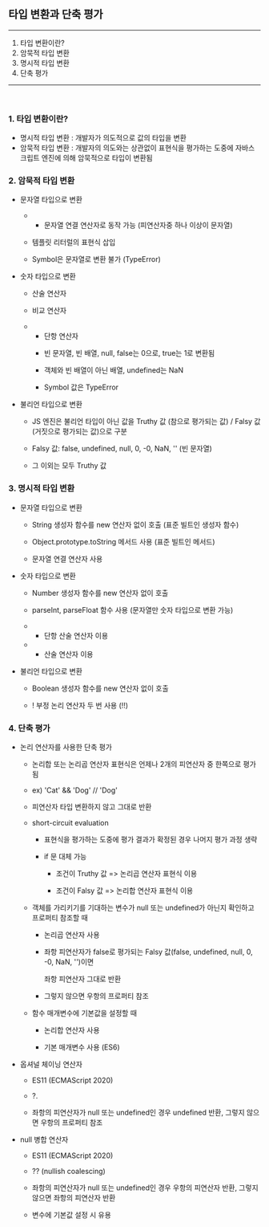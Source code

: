 ## 타입 변환과 단축 평가

---

1. 타입 변환이란?
2. 암묵적 타입 변환
3. 명시적 타입 변환
4. 단축 평가

---

<br/>

### **1. 타입 변환이란?**

- 명시적 타입 변환 : 개발자가 의도적으로 값의 타입을 변환
- 암묵적 타입 변환 : 개발자의 의도와는 상관없이 표현식을 평가하는 도중에 자바스크립트 엔진에 의해 암묵적으로 타입이 변환됨

### **2. 암묵적 타입 변환**

- 문자열 타입으로 변환

  - - 문자열 연결 연산자로 동작 가능 (피연산자중 하나 이상이 문자열)

  - 템플릿 리터럴의 표현식 삽입

  - Symbol은 문자열로 변환 불가 (TypeError)

- 숫자 타입으로 변환

  - 산술 연산자

  - 비교 연산자

  - - 단항 연산자

    * 빈 문자열, 빈 배열, null, false는 0으로, true는 1로 변환됨

    * 객체와 빈 배열이 아닌 배열, undefined는 NaN

    * Symbol 값은 TypeError

- 불리언 타입으로 변환

  - JS 엔진은 불리언 타입이 아닌 값을 Truthy 값 (참으로 평가되는 값) / Falsy 값 (거짓으로 평가되는 값)으로 구분

  - Falsy 값: false, undefined, null, 0, -0, NaN, '' (빈 문자열)

  - 그 이외는 모두 Truthy 값

### **3. 명시적 타입 변환**

- 문자열 타입으로 변환

  - String 생성자 함수를 new 연산자 없이 호출 (표준 빌트인 생성자 함수)

  - Object.prototype.toString 메서드 사용 (표준 빌트인 메서드)

  - 문자열 연결 연산자 사용

- 숫자 타입으로 변환

  - Number 생성자 함수를 new 연산자 없이 호출

  - parseInt, parseFloat 함수 사용 (문자열만 숫자 타입으로 변환 가능)

  - - 단항 산술 연산자 이용

  - - 산술 연산자 이용

- 불리언 타입으로 변환

  - Boolean 생성자 함수를 new 연산자 없이 호출

  - ! 부정 논리 연산자 두 번 사용 (!!)

### **4. 단축 평가**

- 논리 연산자를 사용한 단축 평가

  - 논리합 또는 논리곱 연산자 표현식은 언제나 2개의 피연산자 중 한쪽으로 평가됨

  - ex) 'Cat' && 'Dog' // 'Dog'

  - 피연산자 타입 변환하지 않고 그대로 반환

  - short-circuit evaluation

    - 표현식을 평가하는 도중에 평가 결과가 확정된 경우 나머지 평가 과정 생략

    - if 문 대체 가능

      - 조건이 Truthy 값 => 논리곱 연산자 표현식 이용

      - 조건이 Falsy 값 => 논리합 연산자 표현식 이용

  - 객체를 가리키기를 기대하는 변수가 null 또는 undefined가 아닌지 확인하고 프로퍼티 참조할 때

    - 논리곱 연산자 사용

    - 좌항 피연산자가 false로 평가되는 Falsy 값(false, undefined, null, 0, -0, NaN, '')이면

      좌항 피연산자 그대로 반환

    - 그렇지 않으면 우항의 프로퍼티 참조

  - 함수 매개변수에 기본값을 설정할 때

    - 논리합 연산자 사용

    - 기본 매개변수 사용 (ES6)

- 옵셔널 체이닝 연산자

  - ES11 (ECMAScript 2020)

  - ?.

  - 좌항의 피연산자가 null 또는 undefined인 경우 undefined 반환, 그렇지 않으면 우항의 프로퍼티 참조

- null 병합 연산자

  - ES11 (ECMAScript 2020)

  - ?? (nullish coalescing)

  - 좌항의 피연산자가 null 또는 undefined인 경우 우항의 피연산자 반환, 그렇지 않으면 좌항의 피연산자 반환

  - 변수에 기본값 설정 시 유용
